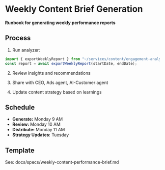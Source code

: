 # Weekly Content Brief Generation

**Runbook for generating weekly performance reports**

## Process

1. Run analyzer:

```typescript
import { exportWeeklyReport } from "~/services/content/engagement-analyzer";
const report = await exportWeeklyReport(startDate, endDate);
```

2. Review insights and recommendations

3. Share with CEO, Ads agent, AI-Customer agent

4. Update content strategy based on learnings

## Schedule

- **Generate:** Monday 9 AM
- **Review:** Monday 10 AM
- **Distribute:** Monday 11 AM
- **Strategy Updates:** Tuesday

## Template

See: docs/specs/weekly-content-performance-brief.md
